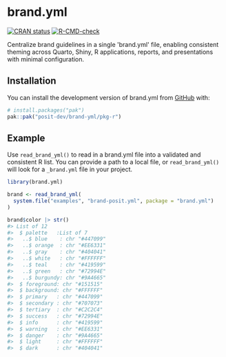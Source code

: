 
# brand.yml

<!-- badges: start -->
[![CRAN status](https://www.r-pkg.org/badges/version/brand.yml)](https://CRAN.R-project.org/package=brand.yml)
[![R-CMD-check](https://github.com/posit-dev/brand-yml/actions/workflows/R-CMD-check.yaml/badge.svg)](https://github.com/posit-dev/brand-yml/actions/workflows/R-CMD-check.yaml)
<!-- badges: end -->

Centralize brand guidelines in a single 'brand.yml' file, enabling consistent theming across Quarto, Shiny, R applications, reports, and presentations with minimal configuration.


## Installation

You can install the development version of brand.yml from [GitHub](https://github.com/) with:

``` r
# install.packages("pak")
pak::pak("posit-dev/brand-yml/pkg-r")
```

## Example

Use `read_brand_yml()` to read in a brand.yml file into a validated and consistent R list.
You can provide a path to a local file, or `read_brand_yml()` will look for a `_brand.yml` file in your project.

``` r
library(brand.yml)

brand <- read_brand_yml(
  system.file("examples", "brand-posit.yml", package = "brand.yml")
)

brand$color |> str()
#> List of 12
#>  $ palette   :List of 7
#>   ..$ blue    : chr "#447099"
#>   ..$ orange  : chr "#EE6331"
#>   ..$ gray    : chr "#404041"
#>   ..$ white   : chr "#FFFFFF"
#>   ..$ teal    : chr "#419599"
#>   ..$ green   : chr "#72994E"
#>   ..$ burgundy: chr "#9A4665"
#>  $ foreground: chr "#151515"
#>  $ background: chr "#FFFFFF"
#>  $ primary   : chr "#447099"
#>  $ secondary : chr "#707073"
#>  $ tertiary  : chr "#C2C2C4"
#>  $ success   : chr "#72994E"
#>  $ info      : chr "#419599"
#>  $ warning   : chr "#EE6331"
#>  $ danger    : chr "#9A4665"
#>  $ light     : chr "#FFFFFF"
#>  $ dark      : chr "#404041"
```
